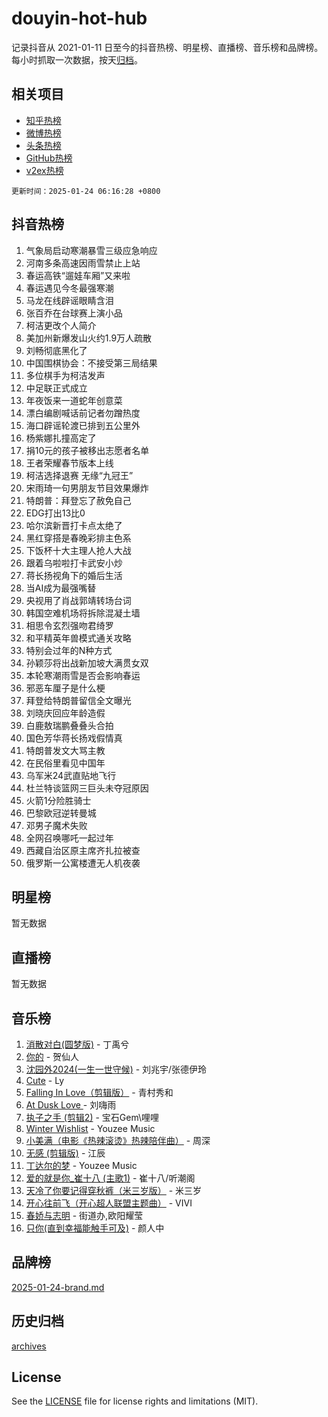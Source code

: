 # douyin-hot-hub

记录抖音从 2021-01-11 日至今的抖音热榜、明星榜、直播榜、音乐榜和品牌榜。每小时抓取一次数据，按天[归档](archives)。

## 相关项目

- [知乎热榜](https://github.com/lonnyzhang423/zhihu-hot-hub)
- [微博热榜](https://github.com/lonnyzhang423/weibo-hot-hub)
- [头条热榜](https://github.com/lonnyzhang423/toutiao-hot-hub)
- [GitHub热榜](https://github.com/lonnyzhang423/github-hot-hub)
- [v2ex热榜](https://github.com/lonnyzhang423/v2ex-hot-hub)


`更新时间：2025-01-24 06:16:28 +0800`

## 抖音热榜

1. 气象局启动寒潮暴雪三级应急响应
1. 河南多条高速因雨雪禁止上站
1. 春运高铁“遛娃车厢”又来啦
1. 春运遇见今冬最强寒潮
1. 马龙在线辟谣眼睛含泪
1. 张百乔在台球赛上演小品
1. 柯洁更改个人简介
1. 美加州新爆发山火约1.9万人疏散
1. 刘畅彻底黑化了
1. 中国围棋协会：不接受第三局结果
1. 多位棋手为柯洁发声
1. 中足联正式成立
1. 年夜饭来一道蛇年创意菜
1. 漂白编剧喊话前记者勿蹭热度
1. 海口辟谣轮渡已排到五公里外
1. 杨紫娜扎撞高定了
1. 捐10元的孩子被移出志愿者名单
1. 王者荣耀春节版本上线
1. 柯洁选择退赛 无缘“九冠王”
1. 宋雨琦一句男朋友节目效果爆炸
1. 特朗普：拜登忘了赦免自己
1. EDG打出13比0
1. 哈尔滨新晋打卡点太绝了
1. 黑红穿搭是春晚彩排主色系
1. 下饭杯十大主理人抢人大战
1. 跟着乌啦啦打卡武安小炒
1. 蒋长扬视角下的婚后生活
1. 当AI成为最强嘴替
1. 央视用了肖战郭靖转场台词
1. 韩国空难机场将拆除混凝土墙
1. 相思令玄烈强吻君绮罗
1. 和平精英年兽模式通关攻略
1. 特别会过年的N种方式
1. 孙颖莎将出战新加坡大满贯女双
1. 本轮寒潮雨雪是否会影响春运
1. 邪恶车厘子是什么梗
1. 拜登给特朗普留信全文曝光
1. 刘晓庆回应年龄造假
1. 白鹿敖瑞鹏叠叠头合拍
1. 国色芳华蒋长扬戏假情真
1. 特朗普发文大骂主教
1. 在民俗里看见中国年
1. 乌军米24武直贴地飞行
1. 杜兰特谈篮网三巨头未夺冠原因
1. 火箭1分险胜骑士
1. 巴黎欧冠逆转曼城
1. 邓男子魔术失败
1. 全网召唤哪吒一起过年
1. 西藏自治区原主席齐扎拉被查
1. 俄罗斯一公寓楼遭无人机夜袭

## 明星榜

暂无数据

## 直播榜

暂无数据

## 音乐榜

1. [消散对白(圆梦版)](https://sf5-hl-cdn-tos.douyinstatic.com/obj/tos-cn-ve-2774/og4jB5I5IizzoZVAAAzWgBMAsMDWoArfwBOiFs) - 丁禹兮
1. [你的](https://sf6-cdn-tos.douyinstatic.com/obj/tos-cn-ve-2774/oYuIeKf42jB7sEV6B2upMdpYAgfrQWj0FeRegh) - 贺仙人
1. [沈园外2024(一生一世守候)](https://sf5-hl-cdn-tos.douyinstatic.com/obj/tos-cn-ve-2774/oAIYMHGCmKaYKFDd6FZBf9AfMfx1eErAAEJAFH) - 刘兆宇/张德伊玲
1. [Cute](https://sf5-hl-cdn-tos.douyinstatic.com/obj/tos-cn-ve-2774/o4IbIzHWKAAB4wsS5qMBRiiAlEBGTpQRNfFvuo) - Ly
1. [Falling In Love（剪辑版）](https://sf5-hl-cdn-tos.douyinstatic.com/obj/tos-cn-ve-2774/o8ajpA8zzgBPahbBIO8AcKGBLJezFCRd1wfP9f) - 青村秀和
1. [ At Dusk  Love ](https://sf5-hl-cdn-tos.douyinstatic.com/obj/tos-cn-ve-2774/o8CrpCf5CaYgI4ZrtQgMQAFEfuGqNnRSDQAPBc) - 刘嗨雨
1. [执子之手 (剪辑2)](https://sf3-cdn-tos.douyinstatic.com/obj/tos-cn-ve-2774/oUoZLQjCc31XzqsBnBQUNgeKtYPBcgbFDwtfcu) - 宝石Gem\哩哩
1. [Winter Wishlist](https://sf5-hl-cdn-tos.douyinstatic.com/obj/tos-cn-ve-2774/oIIgUOeamCFCVAzxN6MFRLIBlLGpUqQxeeHrLE) - Youzee Music
1. [小美满（电影《热辣滚烫》热辣陪伴曲）](https://sf5-hl-cdn-tos.douyinstatic.com/obj/tos-cn-ve-2774/o0GAn2lSgfZIDUgtevCGDQYnFg4CwnrBaxbTZL) - 周深
1. [无感 (剪辑版)](https://sf5-hl-cdn-tos.douyinstatic.com/obj/tos-cn-ve-2774/o0eIsUzJBDlQaQFC5OFlgbMEZC1TFYBftOBn6p) - 江辰
1. [丁达尔的梦](https://sf5-hl-cdn-tos.douyinstatic.com/obj/tos-cn-ve-2774/oMU3WirUZBVQkAC9ccG5P2IQirziZM2RTInUY) - Youzee Music
1. [爱的就是你_崔十八 (主歌1)](https://sf5-hl-cdn-tos.douyinstatic.com/obj/tos-cn-ve-2774/oI5BO5DhFZ6UTcNCnZaOCBLtZ7WIMQGfgnXf5E) - 崔十八/听潮阁
1. [天冷了你要记得穿秋裤（米三岁版）](https://sf5-hl-cdn-tos.douyinstatic.com/obj/tos-cn-ve-2774/oQlIwVIDWiZ6BQilAorS7MA0AgCkQDvcZAdm1) - 米三岁
1. [开心往前飞（开心超人联盟主题曲）](https://sf5-hl-cdn-tos.douyinstatic.com/obj/tos-cn-ve-2774/9d8fb7c82cf1421fb93a9fe925275e0a) - VIVI
1. [春娇与志明](https://sf5-hl-cdn-tos.douyinstatic.com/obj/tos-cn-ve-2774/e530d8fceb7044b39707d7f9ff54add1) - 街道办,欧阳耀莹
1. [只你(直到幸福能触手可及)](https://sf6-cdn-tos.douyinstatic.com/obj/tos-cn-ve-2774/o0lBkRDzFTeaVSUz3ZZSCBVtZ5DIMQGfgmEAuE) - 颜人中

## 品牌榜

[2025-01-24-brand.md](archives/2025-01-24-brand.md)

## 历史归档

[archives](archives)

## License

See the [LICENSE](LICENSE) file for license rights and limitations (MIT).
